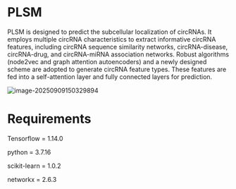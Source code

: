 # PLSM

PLSM is designed to predict the subcellular localization of circRNAs. It employs multiple circRNA characteristics to extract informative circRNA features, including circRNA sequence similarity networks, circRNA-disease, circRNA-drug, and circRNA-miRNA association networks. Robust algorithms (node2vec and graph attention autoencoders) and a newly designed scheme are adopted to generate circRNA feature types. These features are fed into a self-attention layer and fully connected layers for prediction.

![image-20250909150329894](C:\Users\HJH\AppData\Roaming\Typora\typora-user-images\image-20250909150329894.png)

# Requirements 

Tensorflow = 1.14.0 

python = 3.7.16 

scikit-learn = 1.0.2

networkx = 2.6.3

